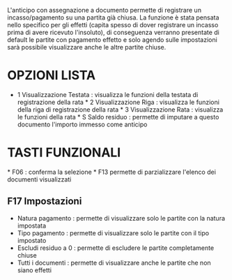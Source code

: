 L'anticipo con assegnazione a documento permette di registrare un incasso/pagamento su una partita già chiusa. La funzione è stata pensata nello specifico per gli effetti (capita spesso di dover registrare un incasso prima di avere ricevuto l'insoluto), di conseguenza verranno presentate di default le partite con pagamento effetto e solo agendo sulle impostazioni sarà possibile visualizzare anche le altre partite chiuse.

# OPZIONI LISTA
-  1 Visualizzazione Testata :  visualizza le funzioni della testata di registrazione della rata
 \* 2 Visualizzazione Riga :  visualizza le funzioni della riga di registrazione della rata
 \* 3 Visualizzazione Rata :  visualizza le funzioni della rata
 \* S Saldo residuo :  permette di imputare a questo documento l'importo immesso come anticipo

# TASTI FUNZIONALI
 \* F06 :  conferma la selezione
 \* F13 permette di parzializzare l'elenco dei documenti visualizzati

## F17 Impostazioni


- Natura pagamento :  permette di visualizzare solo le partite con la natura impostata
- Tipo pagamento :  permette di visualizzare solo le partite con il tipo impostato
- Escludi residuo a 0 :  permette di escludere le partite completamente chiuse
- Tutti i documenti :  permette di visualizzare anche le partite che non siano effetti


